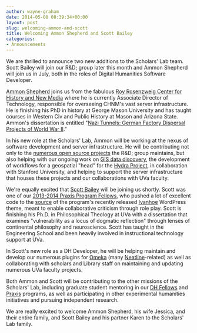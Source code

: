 ```yaml
---
author: wayne-graham
date: 2014-05-08 08:39:34+00:00
layout: post
slug: welcoming-ammon-and-scott
title: Welcoming Ammon Shepherd and Scott Bailey
categories:
- Announcements
---
```


We are thrilled to announce two new additions to the Scholars' Lab team. Scott Bailey will join our R&D; group later this month and Ammon Shepherd will join us in July, both in the roles of Digital Humanities Software Developer.

[Ammon Shepherd](http://mossiso.com/) joins us from the fabulous [Roy Rosenzweig Center for History and New Media](http://chnm.gmu.edu/) where he is currently  Associate Director of Technology, responsible for overseeing CHNM's vast server infrastructure. He is  finishing his PhD in history at George Mason University and has taught courses in Western Civ and Public History at Mason and Arizona State. Ammon's dissertation is entitled "[Nazi Tunnels: German Factory Dispersal Projects of World War II](http://nazitunnels.org/)."

In his new role at the Scholars' Lab, Ammon will be working at the nexus of software development and server infrastructure. He will be contributing not only to the [numerous open source projects](https://github.com/scholarslab/) the R&D; group maintains, but also helping with our ongoing work on [GIS data discovery](http://gis.lib.virginia.edu), the development of workflows for a geospatial "head" for the [Hydra Project](http://projecthydra.org/), in collaboration with Stanford University, and helping to support the server infrastructure that houses these projects and our collaborations with UVa faculty. 

We're equally excited that [Scott Bailey](http://csbailey.org/) will be joining us shortly. Scott was one of our [2013-2014 Praxis Program Fellows](http://praxis.scholarslab.org/people.html), who pushed a lot of excellent code to the [source](https://github.com/scholarslab/ivanhoe) of the program's recently released [Ivanhoe](http://ivanhoe.scholarslab.org/) WordPress theme, meant to enable collaborative criticism through role play. Scott is finishing his Ph.D. in Philosophical Theology at UVa with a dissertation that examines "vulnerability as a locus of dogmatic reflection" through lenses of continental philosophy and neuroscience. Scott has taught in the Engineering School and been heavily involved in instructional technology support at UVa.

In Scott's new role as a DH Developer, he will be helping maintain and develop our numerous plugins for [Omeka](http://omeka.org) (many [Neatline](http://neatline.org)-related) as well as collaborating with scholars and Library staff on maintaining and updating numerous UVa faculty projects.

Both Ammon and Scott will be contributing to the other missions of the Scholars' Lab, including graduate student mentoring in our [DH Fellows](http://www.scholarslab.org/graduate-fellowship-in-digital-humanities/) and [Praxis](http://praxis.scholarslab.org) programs, as well as participating in other experimental humanities initiatives and pursuing independent research. 

We are really excited to welcome Ammon Shepherd, his wife Jessica, and their entire family, and Scott Bailey and his partner Karen to the Scholars' Lab family.   
